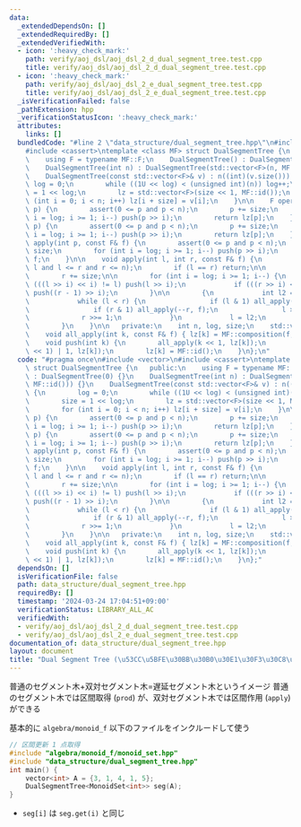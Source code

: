 ```yaml
---
data:
  _extendedDependsOn: []
  _extendedRequiredBy: []
  _extendedVerifiedWith:
  - icon: ':heavy_check_mark:'
    path: verify/aoj_dsl/aoj_dsl_2_d_dual_segment_tree.test.cpp
    title: verify/aoj_dsl/aoj_dsl_2_d_dual_segment_tree.test.cpp
  - icon: ':heavy_check_mark:'
    path: verify/aoj_dsl/aoj_dsl_2_e_dual_segment_tree.test.cpp
    title: verify/aoj_dsl/aoj_dsl_2_e_dual_segment_tree.test.cpp
  _isVerificationFailed: false
  _pathExtension: hpp
  _verificationStatusIcon: ':heavy_check_mark:'
  attributes:
    links: []
  bundledCode: "#line 2 \"data_structure/dual_segment_tree.hpp\"\n#include <vector>\n\
    #include <cassert>\ntemplate <class MF> struct DualSegmentTree {\n   public:\n\
    \    using F = typename MF::F;\n    DualSegmentTree() : DualSegmentTree(0) {}\n\
    \    DualSegmentTree(int n) : DualSegmentTree(std::vector<F>(n, MF::id())) {}\n\
    \    DualSegmentTree(const std::vector<F>& v) : n((int)(v.size())) {\n       \
    \ log = 0;\n        while ((1U << log) < (unsigned int)(n)) log++;\n        size\
    \ = 1 << log;\n        lz = std::vector<F>(size << 1, MF::id());\n        for\
    \ (int i = 0; i < n; i++) lz[i + size] = v[i];\n    }\n\n    F operator[](int\
    \ p) {\n        assert(0 <= p and p < n);\n        p += size;\n        for (int\
    \ i = log; i >= 1; i--) push(p >> i);\n        return lz[p];\n    }\n\n    F get(int\
    \ p) {\n        assert(0 <= p and p < n);\n        p += size;\n        for (int\
    \ i = log; i >= 1; i--) push(p >> i);\n        return lz[p];\n    }\n\n    void\
    \ apply(int p, const F& f) {\n        assert(0 <= p and p < n);\n        p +=\
    \ size;\n        for (int i = log; i >= 1; i--) push(p >> i);\n        lz[p] =\
    \ f;\n    }\n\n    void apply(int l, int r, const F& f) {\n        assert(0 <=\
    \ l and l <= r and r <= n);\n        if (l == r) return;\n\n        l += size;\n\
    \        r += size;\n\n        for (int i = log; i >= 1; i--) {\n            if\
    \ (((l >> i) << i) != l) push(l >> i);\n            if (((r >> i) << i) != r)\
    \ push((r - 1) >> i);\n        }\n\n        {\n            int l2 = l, r2 = r;\n\
    \            while (l < r) {\n                if (l & 1) all_apply(l++, f);\n\
    \                if (r & 1) all_apply(--r, f);\n                l >>= 1;\n   \
    \             r >>= 1;\n            }\n            l = l2;\n            r = r2;\n\
    \        }\n    }\n\n   private:\n    int n, log, size;\n    std::vector<F> lz;\n\
    \    void all_apply(int k, const F& f) { lz[k] = MF::composition(f, lz[k]); }\n\
    \    void push(int k) {\n        all_apply(k << 1, lz[k]);\n        all_apply((k\
    \ << 1) | 1, lz[k]);\n        lz[k] = MF::id();\n    }\n};\n"
  code: "#pragma once\n#include <vector>\n#include <cassert>\ntemplate <class MF>\
    \ struct DualSegmentTree {\n   public:\n    using F = typename MF::F;\n    DualSegmentTree()\
    \ : DualSegmentTree(0) {}\n    DualSegmentTree(int n) : DualSegmentTree(std::vector<F>(n,\
    \ MF::id())) {}\n    DualSegmentTree(const std::vector<F>& v) : n((int)(v.size()))\
    \ {\n        log = 0;\n        while ((1U << log) < (unsigned int)(n)) log++;\n\
    \        size = 1 << log;\n        lz = std::vector<F>(size << 1, MF::id());\n\
    \        for (int i = 0; i < n; i++) lz[i + size] = v[i];\n    }\n\n    F operator[](int\
    \ p) {\n        assert(0 <= p and p < n);\n        p += size;\n        for (int\
    \ i = log; i >= 1; i--) push(p >> i);\n        return lz[p];\n    }\n\n    F get(int\
    \ p) {\n        assert(0 <= p and p < n);\n        p += size;\n        for (int\
    \ i = log; i >= 1; i--) push(p >> i);\n        return lz[p];\n    }\n\n    void\
    \ apply(int p, const F& f) {\n        assert(0 <= p and p < n);\n        p +=\
    \ size;\n        for (int i = log; i >= 1; i--) push(p >> i);\n        lz[p] =\
    \ f;\n    }\n\n    void apply(int l, int r, const F& f) {\n        assert(0 <=\
    \ l and l <= r and r <= n);\n        if (l == r) return;\n\n        l += size;\n\
    \        r += size;\n\n        for (int i = log; i >= 1; i--) {\n            if\
    \ (((l >> i) << i) != l) push(l >> i);\n            if (((r >> i) << i) != r)\
    \ push((r - 1) >> i);\n        }\n\n        {\n            int l2 = l, r2 = r;\n\
    \            while (l < r) {\n                if (l & 1) all_apply(l++, f);\n\
    \                if (r & 1) all_apply(--r, f);\n                l >>= 1;\n   \
    \             r >>= 1;\n            }\n            l = l2;\n            r = r2;\n\
    \        }\n    }\n\n   private:\n    int n, log, size;\n    std::vector<F> lz;\n\
    \    void all_apply(int k, const F& f) { lz[k] = MF::composition(f, lz[k]); }\n\
    \    void push(int k) {\n        all_apply(k << 1, lz[k]);\n        all_apply((k\
    \ << 1) | 1, lz[k]);\n        lz[k] = MF::id();\n    }\n};"
  dependsOn: []
  isVerificationFile: false
  path: data_structure/dual_segment_tree.hpp
  requiredBy: []
  timestamp: '2024-03-24 17:04:51+09:00'
  verificationStatus: LIBRARY_ALL_AC
  verifiedWith:
  - verify/aoj_dsl/aoj_dsl_2_d_dual_segment_tree.test.cpp
  - verify/aoj_dsl/aoj_dsl_2_e_dual_segment_tree.test.cpp
documentation_of: data_structure/dual_segment_tree.hpp
layout: document
title: "Dual Segment Tree (\u53CC\u5BFE\u30BB\u30B0\u30E1\u30F3\u30C8\u6728)"
---
```


普通のセグメント木+双対セグメント木=遅延セグメント木というイメージ
普通のセグメント木では区間取得 (`prod`) が、双対セグメント木では区間作用 (`apply`) ができる

基本的に `algebra/monoid_f` 以下のファイルをインクルードして使う

```cpp
// 区間更新 1 点取得
#include "algebra/monoid_f/monoid_set.hpp"
#include "data_structure/dual_segment_tree.hpp"
int main() {
    vector<int> A = {3, 1, 4, 1, 5};
    DualSegmentTree<MonoidSet<int>> seg(A);
}
```

- `seg[i]` は `seg.get(i)` と同じ
